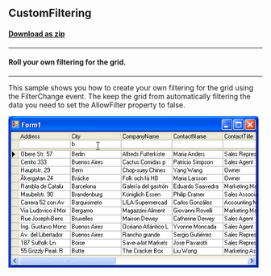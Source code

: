 ## CustomFiltering
#### [Download as zip](https://grapecity.github.io/DownGit/#/home?url=https://github.com/GrapeCity/ComponentOne-WinForms-Samples/tree/master/NetFramework\TrueDBGrid\CS\CustomFiltering)
____
#### Roll your own filtering for the grid.
____
This sample shows you how to create your own filtering for the grid using the FilterChange event.
The keep the grid from automatically filtering the data you need to set the AllowFilter property to false.

![screenshot](screenshot.png)
